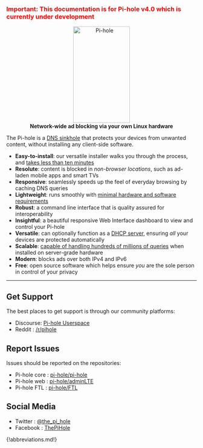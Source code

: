 ### <span style="color:red">Important: This documentation is for Pi-hole v4.0 which is currently under development</span>

<p align="center">
<a href="https://pi-hole.net"><img src="https://pi-hole.github.io/graphics/Vortex/Vortex_with_text.png" width="150" height="255" alt="Pi-hole"></a><br/>
<b>Network-wide ad blocking via your own Linux hardware</b><br/>
</p>

The Pi-hole is a [DNS sinkhole](https://en.wikipedia.org/wiki/DNS_Sinkhole) that protects your devices from unwanted content, without installing any client-side software.

- **Easy-to-install**: our versatile installer walks you through the process, and [takes less than ten minutes](https://www.youtube.com/watch?v=vKWjx1AQYgs)
- **Resolute**: content is blocked in _non-browser locations_, such as ad-laden mobile apps and smart TVs
- **Responsive**: seamlessly speeds up the feel of everyday browsing by caching DNS queries
- **Lightweight**: runs smoothly with [minimal hardware and software requirements](main/prerequesites.md)
- **Robust**: a command line interface that is quality assured for interoperability
- **Insightful**: a beautiful responsive Web Interface dashboard to view and control your Pi-hole
- **Versatile**: can optionally function as a [DHCP server](https://discourse.pi-hole.net/t/how-do-i-use-pi-holes-built-in-dhcp-server-and-why-would-i-want-to/3026), ensuring *all* your devices are protected automatically
- **Scalable**: [capable of handling hundreds of millions of queries](https://pi-hole.net/2017/05/24/how-much-traffic-can-pi-hole-handle/) when installed on server-grade hardware
- **Modern**: blocks ads over both IPv4 and IPv6
- **Free**: open source software which helps ensure _you_ are the sole person in control of your privacy

-----

## Get Support

The best places to get support is through our community platforms:

- Discourse: [Pi-hole Userspace](https://discourse.pi-hole.net)
- Reddit : [/r/pihole](https://reddit.com/r/pihole)

## Report Issues

Issues should be reported on the repositories:

-  Pi-hole core : [pi-hole/pi-hole](https://github.com/pi-hole/pi-hole)
-  Pi-hole web : [pi-hole/adminLTE](https://github.com/pi-hole/adminLTE)
-  Pi-hole FTL : [pi-hole/FTL](https://github.com/pi-hole/FTL)

## Social Media
- Twitter : [@the_pi_hole](https://twitter.com/the_pi_hole)
- Facebook :  [ThePiHole](https://facebook.com/ThePiHole)

{!abbreviations.md!}
